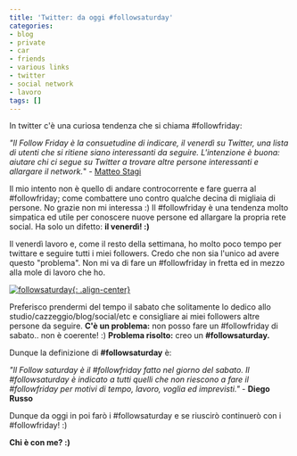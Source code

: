 ```yaml
---
title: 'Twitter: da oggi #followsaturday'
categories:
- blog
- private
- car
- friends
- various links
- twitter
- social network
- lavoro
tags: []
---
```

In twitter c'è una curiosa tendenza che si chiama #followfriday:

_"Il Follow Friday è la consuetudine di indicare, il venerdì su Twitter, una
lista di utenti che si ritiene siano interessanti da seguire. L'intenzione è
buona: aiutare chi ci segue su Twitter a trovare altre persone interessanti e
allargare il network._" - [Matteo
Stagi](http://www.matteostagi.it/2009/follow-friday-le-persone-da-seguire-su-twitter/)

Il mio intento non è quello di andare controcorrente e fare guerra al
#followfriday; come combattere uno contro qualche decina di migliaia di
persone. No grazie non mi interessa :) Il #followfriday è una tendenza molto
simpatica ed utile per conoscere nuove persone ed allargare la propria rete
social. Ha solo un difetto: **il venerdì! :)**

Il venerdì lavoro e, come il resto della settimana, ho molto poco tempo per
twittare e seguire tutti i miei followers. Credo che non sia l'unico ad avere
questo "problema". Non mi va di fare un #followfriday in fretta ed in mezzo
alla mole di lavoro che ho.

[![followsaturday]({{site.url}}/images/followsaturday.png){: .align-center}]({{site.url}}/images/followsaturday.png)

Preferisco prendermi del tempo il sabato che solitamente lo dedico allo
studio/cazzeggio/blog/social/etc e consigliare ai miei followers altre persone
da seguire. **C'è un problema:** non posso fare un #followfriday di sabato..
non è coerente! :) **Problema risolto:** creo un **#followsaturday.**

Dunque la definizione di **#followsaturday** è:

_"Il Follow saturday è il #followfriday fatto nel giorno del sabato. Il
#followsaturday è indicato a tutti quelli che non riescono a fare il
#followfriday per motivi di tempo, lavoro, voglia ed imprevisti."_ \- **Diego
Russo**

Dunque da oggi in poi farò i #followsaturday e se riuscirò continuerò con i
#followfriday! :)

**Chi è con me? :)**